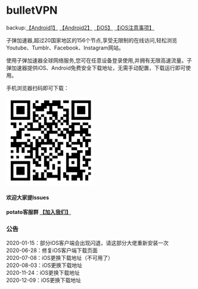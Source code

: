 # bulletVPN
backup:[【Android1】](https://zdspeed.oss-cn-shanghai.aliyuncs.com/android/biubiu_2.0.apk) [【Android2】](https://raw.githubusercontent.com/biubiunuts/bulletVPN/master/apk/biubiu_2.0.apk)  [【iOS】](https://www.superspeed2021.app/bt9q.app) [【iOS注意事项】](https://github.com/biubiunuts/bulletVPN/blob/master/iosbook.png)

子弹加速器,超过20国家地区的156个节点,享受无限制的在线访问,轻松浏览Youtube、Tumblr、Facebook、Instagram网站。

使用子弹加速器全球网络服务,您可在任意设备登录使用,并拥有无限高速流量。子弹加速器提供iOS、Android免费安全下载地址，无需手动配置，下载运行即可使用。

手机浏览器扫码即可下载：

 ![image](https://github.com/biubiunuts/bulletVPN/blob/master/code.png?raw=true)
 
 #### 欢迎大家提Issues
 
 #### potato客服群 [【加入我们】](https://pt.im/joinchat/XIjdlahspf4m58njzMh4bQ)
 
 ### 公告

2020-01-15：部分iOS客户端会出现闪退，请这部分大佬重新安装一次<br/>
2020-06-28：修复iOS客户端下载页面<br/>
2020-07-08：iOS更换下载地址（不可用了）<br/>
2020-08-03：iOS更换下载地址<br/>
2020-11-24：iOS更换下载地址<br/>
2020-12-09：iOS更换下载地址<br/>
